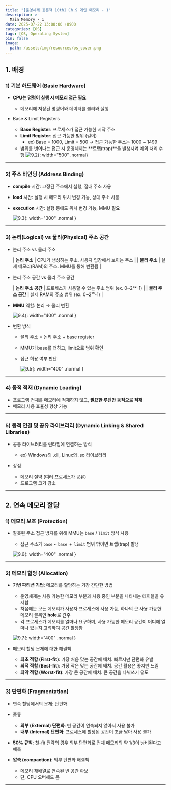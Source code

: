 ```yaml
---
title: "[운영체제 공룡책 10th] Ch.9 메인 메모리 - 1"
description: >-
  Main Memory - 1
date: 2025-07-22 13:00:00 +0900
categories: [OS]
tags: [OS, Operating System]
pin: false
image:
  path: /assets/img/resources/os_cover.png
---
```


## 1. 배경

### 1) 기본 하드웨어 (Basic Hardware)

- **CPU는 명령어 실행 시 메모리 접근 필요**
  - 메모리에 저장된 명령어와 데이터를 불러와 실행

- Base & Limit Registers
  - **Base Register**: 프로세스가 접근 가능한 시작 주소
  - **Limit Register**: 접근 가능한 범위 (길이)
    - ex) Base = 1000, Limit = 500 → 접근 가능한 주소는 1000 ~ 1499
  - 범위를 벗어나는 접근 시 운영체제는 **트랩(trap)**을 발생시켜 예외 처리 수행
    ![9.2](/assets/img/resources/250722/9.2.png){: width="500" .normal}

---

### 2) 주소 바인딩 (Address Binding)

- **compile** 시간: 고정된 주소에서 실행, 절대 주소 사용
- **load** 시간: 실행 시 메모리 위치 변경 가능, 상대 주소 사용
- **execution** 시간: 실행 중에도 위치 변경 가능, MMU 필요

  ![9.3](/assets/img/resources/250722/9.3.png){: width="300" .normal }

---

### 3) 논리(Logical) vs 물리(Physical) 주소 공간

- 논리 주소 vs 물리 주소

  | **논리 주소** | CPU가 생성하는 주소. 사용자 입장에서 보이는 주소 |
  | **물리 주소** | 실제 메모리(RAM)의 주소. MMU를 통해 변환됨 |

- 논리 주소 공간 vs 물리 주소 공간

  | **논리 주소 공간** | 프로세스가 사용할 수 있는 주소 범위 (ex. 0~2³²-1) |
  | **물리 주소 공간** | 실제 RAM의 주소 범위 (ex. 0~2¹⁹-1) |

- **MMU** 역할: 논리 → 물리 변환

  ![9.4](/assets/img/resources/250722/9.4.png){: width="400" .normal }

- 변환 방식
  - 물리 주소 = 논리 주소 + base register
  - MMU가 base를 더하고, limit으로 범위 확인
  - 접근 허용 여부 판단

    ![9.5](/assets/img/resources/250722/9.5.png){: width="400" .normal }

---

### 4) 동적 적재 (Dynamic Loading)

- 프로그램 전체를 메모리에 적재하지 않고, **필요한 루틴만 동적으로 적재**
- 메모리 사용 효율성 향상 가능

---

### 5) 동적 연결 및 공유 라이브러리 (Dynamic Linking & Shared Libraries)

- 공통 라이브러리를 런타임에 연결하는 방식
  - ex) Windows의 .dll, Linux의 .so 라이브러리

- 장점
  - 메모리 절약 (여러 프로세스가 공유)
  - 프로그램 크기 감소

---

## 2. 연속 메모리 할당

### 1) 메모리 보호 (Protection)

- 잘못된 주소 접근 방지를 위해 MMU는 `base` / `limit` 방식 사용
  - 접근 주소가 `base` ~ `base + limit` 범위 밖이면 트랩(trap) 발생

  ![9.6](/assets/img/resources/250722/9.6.png){: width="400" .normal }

---

### 2) 메모리 할당 (Allocation)

- **가변 파티션 기법**: 메모리를 할당하는 가장 간단한 방법
  - 운영체제는 사용 가능한 메모리 부분과 사용 중인 부분을 나타내는 테이블을 유지함
  - 처음에는 모든 메모리가 사용자 프로세스에 사용 가능, 하나의 큰 사용 가능한 메모리 블록인 **hole**로 간주
  - 각 프로세스가 메모리를 얼마나 요구하며, 사용 가능한 메모리 공간이 어디에 얼마나 있는지 고려하여 공간 할당함

  ![9.7](/assets/img/resources/250722/9.7.png){: width="400" .normal }

- 메모리 할당 문제에 대한 해결책
  - **최초 적합 (First-fit)**: 가장 처음 맞는 공간에 배치. 빠르지만 단편화 유발
  - **최적 적합 (Best-fit)**: 가장 작은 맞는 공간에 배치. 공간 활용은 좋지만 느림
  - **최악 적합 (Worst-fit)**: 가장 큰 공간에 배치. 큰 공간을 나눠쓰기 유도

---

### 3) 단편화 (Fragmentation)

- 연속 할당에서의 문제: 단편화

- 종류
  - **외부 (External) 단편화**: 빈 공간이 연속되지 않아서 사용 불가
  - **내부 (Internal) 단편화**: 프로세스에 할당된 공간이 조금 남아 사용 불가

- **50% 규칙**: 첫-fit 전략의 경우 외부 단편화로 전체 메모리의 약 1/3이 낭비된다고 예측

- **압축 (compaction)**: 외부 단편화 해결책
  - 메모리 재배열로 연속된 빈 공간 확보
  - 단, CPU 오버헤드 큼

---
